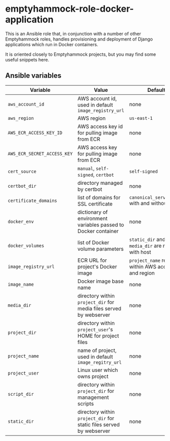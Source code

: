 # emptyhammock-role-docker-application

This is an Ansible role that, in conjunction with a number of other Emptyhammock
roles, handles provisioning and deployment of Django applications which run
in Docker containers.

It is oriented closely to Emptyhammock projects, but you may find some useful
snippets here.

## Ansible variables

| Variable                    | Value                                                               | Default                                            |
|-----------------------------|---------------------------------------------------------------------|----------------------------------------------------|
| `aws_account_id`            | AWS account id, used in default `image_registry_url`                | none                                               |
| `aws_region`                | AWS region                                                          | `us-east-1`                                        |
| `AWS_ECR_ACCESS_KEY_ID`     | AWS access key id for pulling image from ECR                        | none                                               |
| `AWS_ECR_SECRET_ACCESS_KEY` | AWS access key for pulling image from ECR                           | none                                               |
| `cert_source`               | `manual`, `self-signed`, `certbot`                                  | `self-signed`                                      |
| `certbot_dir`               | directory managed by certbot                                        | none                                               |
| `certificate_domains`       | list of domains for SSL certificate                                 | `canonical_server_name` with and without `www.`    |
| `docker_env`                | dictionary of environment variables passed to Docker container      | none                                               |
| `docker_volumes`            | list of Docker volume parameters                                    | `static_dir` and `media_dir` are mirrors with host |
| `image_registry_url`        | ECR URL for project's Docker image                                  | `project_name` repo within AWS account and region  |
| `image_name`                | Docker image base name                                              | none                                               |
| `media_dir`                 | directory within `project_dir` for media files served by webserver  | none                                               |
| `project_dir`               | directory within `project_user`'s HOME for project files            | none                                               |
| `project_name`              | name of project, used in default `image_regitry_url`                | none                                               |
| `project_user`              | Linux user which owns project                                       | none                                               |
| `script_dir`                | directory within `project_dir` for management scripts               | none                                               |
| `static_dir`                | directory within `project_dir` for static files served by webserver | none                                               |
